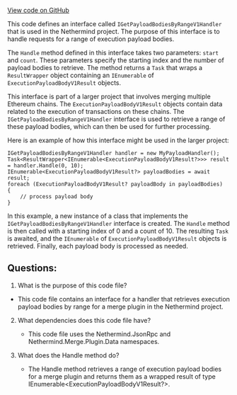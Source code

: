 [View code on GitHub](https://github.com/nethermindeth/nethermind/Nethermind.Merge.Plugin/Handlers/IGetPayloadBodiesByRangeV1Handler.cs)

This code defines an interface called `IGetPayloadBodiesByRangeV1Handler` that is used in the Nethermind project. The purpose of this interface is to handle requests for a range of execution payload bodies. 

The `Handle` method defined in this interface takes two parameters: `start` and `count`. These parameters specify the starting index and the number of payload bodies to retrieve. The method returns a `Task` that wraps a `ResultWrapper` object containing an `IEnumerable` of `ExecutionPayloadBodyV1Result` objects. 

This interface is part of a larger project that involves merging multiple Ethereum chains. The `ExecutionPayloadBodyV1Result` objects contain data related to the execution of transactions on these chains. The `IGetPayloadBodiesByRangeV1Handler` interface is used to retrieve a range of these payload bodies, which can then be used for further processing. 

Here is an example of how this interface might be used in the larger project:

```
IGetPayloadBodiesByRangeV1Handler handler = new MyPayloadHandler();
Task<ResultWrapper<IEnumerable<ExecutionPayloadBodyV1Result?>>> result = handler.Handle(0, 10);
IEnumerable<ExecutionPayloadBodyV1Result?> payloadBodies = await result;
foreach (ExecutionPayloadBodyV1Result? payloadBody in payloadBodies)
{
    // process payload body
}
```

In this example, a new instance of a class that implements the `IGetPayloadBodiesByRangeV1Handler` interface is created. The `Handle` method is then called with a starting index of 0 and a count of 10. The resulting `Task` is awaited, and the `IEnumerable` of `ExecutionPayloadBodyV1Result` objects is retrieved. Finally, each payload body is processed as needed.
## Questions: 
 1. What is the purpose of this code file?
   - This code file contains an interface for a handler that retrieves execution payload bodies by range for a merge plugin in the Nethermind project.

2. What dependencies does this code file have?
   - This code file uses the Nethermind.JsonRpc and Nethermind.Merge.Plugin.Data namespaces.

3. What does the Handle method do?
   - The Handle method retrieves a range of execution payload bodies for a merge plugin and returns them as a wrapped result of type IEnumerable<ExecutionPayloadBodyV1Result?>.
